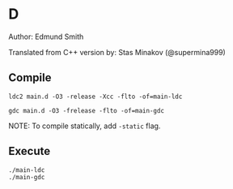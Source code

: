 # D

Author: Edmund Smith

Translated from C++ version by: Stas Minakov (@supermina999)

## Compile

```
ldc2 main.d -O3 -release -Xcc -flto -of=main-ldc
```

```
gdc main.d -O3 -frelease -flto -of=main-gdc
```

NOTE: To compile statically, add `-static` flag.

## Execute

```
./main-ldc
./main-gdc
```
